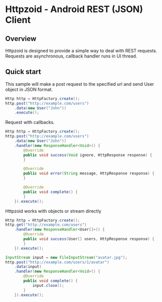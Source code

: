 # Httpzoid - Android REST (JSON) Client
## Overview
Httpzoid is designed to provide a simple way to deal with REST requests.
Requests are asynchronous, callback handler runs in UI thread.

## Quick start
This sample will make a post request to the specified url and send User object in JSON format.
```java
Http http = HttpFactory.create();
http.post("http://example.com/users")
    .data(new User("John"))
    .execute();
```

Request with callbacks.
```java
Http http = HttpFactory.create();
http.post("http://example.com/users")
    .data(new User("John"))
    .handler(new ResponseHandler<Void>() {
        @Override
        public void success(Void ignore, HttpResponse response) {
        }

        @Override
        public void error(String message, HttpResponse response) {
        }

        @Override
        public void complete() {
        }
    }).execute();
```

Httpzoid works with objects or stream directly
```java
Http http = HttpFactory.create();
http.get("http://example.com/users")
    .handler(new ResponseHandler<User[]>() {
        @Override
        public void success(User[] users, HttpResponse response) {
        }
    }).execute();

InputStream input = new FileInputStream("avatar.jpg");
http.post("http://example.com/users/1/avatar")
    .data(input)
    .handler(new ResponseHandler<Void>() {
        @Override
        public void complete() {
            input.close();
        }
    }).execute();
```